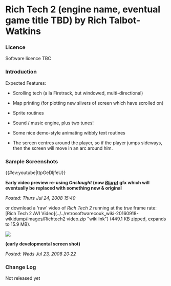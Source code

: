 # Rich Tech 2 (engine name, eventual game title TBD) by Rich Talbot-Watkins

### Licence

Software licence TBC

### Introduction

Expected Features:

- Scrolling tech (a la Firetrack, but windowed, multi-directional)

- Map printing (for plotting new slivers of screen which have scrolled on)

- Sprite routines

- Sound / music engine, plus two tunes!

- Some nice demo-style animating wibbly text routines

- The screen centres around the player, so if the player jumps sideways, then the screen will move in an arc around him.

### Sample Screenshots

{{\#ev:youtube|ttpGeDIjfeU}}

**Early video preview re-using _Onslaught_ (now _[Blurp](Blurp "wikilink")_) gfx which will eventually be replaced with something new & original**

_Posted: Thurs Jul 24, 2008 15:40_

or download a 'raw' video of _Rich Tech 2_ running at the _true_ frame rate: [Rich Tech 2 AVI Video](../../retrosoftwarecouk_wiki-20160918-wikidump/images/Richtech2 video.zip "wikilink") (449.1 KB zipped, expands to 15.9 MB).

![](../../retrosoftwarecouk_wiki-20160918-wikidump/images/RichTech2.png)

**(early developmental screen shot)**

_Posted: Weds Jul 23, 2008 20:22_

### Change Log

Not released yet
